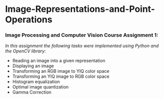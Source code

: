 # Image-Representations-and-Point-Operations  
  
  
### Image Processing and Computer Vision Course Assignment 1:


*In this assignment the following tasks were implemented using Python and the OpenCV library:*
- Reading an image into a given representation
- Displaying an image
- Transforming an RGB image to YIQ color space
- Transforming an YIQ image to RGB color space
- Histogram equalization
- Optimal image quantization
- Gamma Correction
